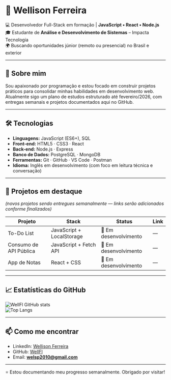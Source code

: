 # 👋 Wellison Ferreira  

💻 Desenvolvedor Full-Stack em formação | **JavaScript • React • Node.js**  
🎓 Estudante de **Análise e Desenvolvimento de Sistemas** – Impacta Tecnologia  
🌍 Buscando oportunidades júnior (remoto ou presencial) no Brasil e exterior  

---

## 🚀 Sobre mim  
Sou apaixonado por programação e estou focado em construir projetos práticos para consolidar minhas habilidades em desenvolvimento web.  
Atualmente sigo um plano de estudos estruturado até fevereiro/2026, com entregas semanais e projetos documentados aqui no GitHub.  

---

## 🛠️ Tecnologias  

- **Linguagens:** JavaScript (ES6+), SQL  
- **Front-end:** HTML5 · CSS3 · React  
- **Back-end:** Node.js · Express  
- **Banco de Dados:** PostgreSQL · MongoDB  
- **Ferramentas:** Git · GitHub · VS Code · Postman  
- **Idioma:** Inglês em desenvolvimento (com foco em leitura técnica e conversação)  

---

## 📂 Projetos em destaque  

*(novos projetos sendo entregues semanalmente — links serão adicionados conforme finalizados)*  

| Projeto | Stack | Status | Link |
|---|---|---|---|
| To-Do List | JavaScript + LocalStorage | 🔄 Em desenvolvimento | — |
| Consumo de API Pública | JavaScript + Fetch API | 🔄 Em desenvolvimento | — |
| App de Notas | React + CSS | 🔄 Em desenvolvimento | — |

---

## 📈 Estatísticas do GitHub  

![WellFl GitHub stats](https://github-readme-stats.vercel.app/api?username=WellFl&show_icons=true&theme=dracula)  
![Top Langs](https://github-readme-stats.vercel.app/api/top-langs/?username=WellFl&layout=compact&theme=dracula)  

---

## 📫 Como me encontrar  

- LinkedIn: [Wellison Ferreira](https://www.linkedin.com/in/wellison-ferreira-53490814b)  
- GitHub: [WellFl](https://github.com/WellFl)  
- Email: **welsp2010@gmail.com**

 ---
 
⭐ Estou documentando meu progresso semanalmente. Obrigado por visitar!

